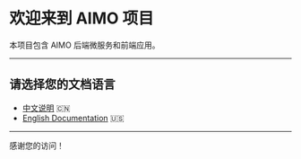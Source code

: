 # 欢迎来到 AIMO 项目

本项目包含 AIMO 后端微服务和前端应用。

---

## 请选择您的文档语言

- [中文说明](README_zh.md) 🇨🇳
- [English Documentation](README_en.md) 🇺🇸

---

感谢您的访问！
